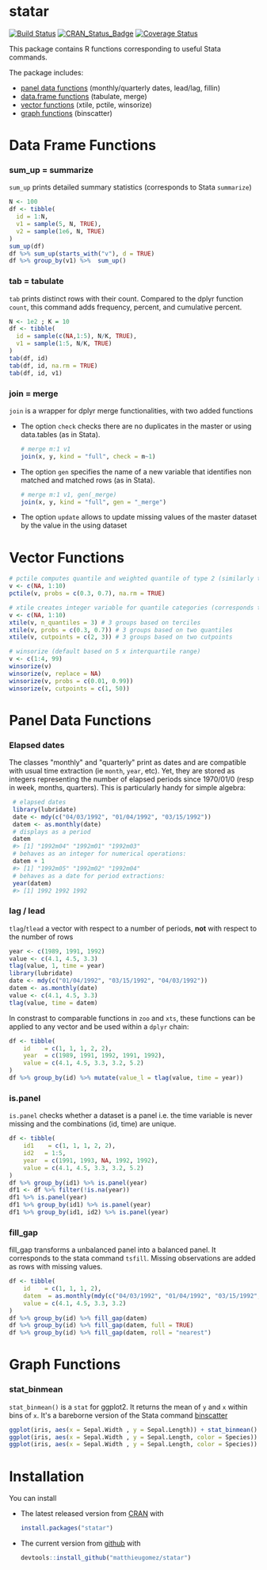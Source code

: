 statar
======
[![Build Status](https://travis-ci.org/matthieugomez/statar.svg?branch=master)](https://travis-ci.org/matthieugomez/statar)
[![CRAN_Status_Badge](http://www.r-pkg.org/badges/version/statar)](https://cran.r-project.org/package=statar)
[![Coverage Status](https://img.shields.io/codecov/c/github/matthieugomez/statar/master.svg)](https://codecov.io/github/matthieugomez/statar?branch=master)


This package contains R functions corresponding to useful Stata commands.

The package includes:
- [panel data functions](vignettes/panel-data.Rmd) (monthly/quarterly dates, lead/lag, fillin)
- [data.frame functions](vignettes/data-frames.Rmd) (tabulate, merge)
- [vector functions](vignettes/vector.Rmd) (xtile, pctile, winsorize)
- [graph functions](vignettes/graph.Rmd) (binscatter)


# Data Frame Functions
### sum_up = summarize
`sum_up` prints detailed summary statistics (corresponds to Stata `summarize`)

```R
N <- 100
df <- tibble(
  id = 1:N,
  v1 = sample(5, N, TRUE),
  v2 = sample(1e6, N, TRUE)
)
sum_up(df)
df %>% sum_up(starts_with("v"), d = TRUE)
df %>% group_by(v1) %>%  sum_up()
```

### tab = tabulate
`tab` prints distinct rows with their count. Compared to the dplyr function `count`, this command adds frequency, percent, and cumulative percent.

```R
N <- 1e2 ; K = 10
df <- tibble(
  id = sample(c(NA,1:5), N/K, TRUE),
  v1 = sample(1:5, N/K, TRUE)       
)
tab(df, id)
tab(df, id, na.rm = TRUE)
tab(df, id, v1)
```



### join = merge
`join` is a wrapper for dplyr merge functionalities, with two added functions

- The option `check` checks there are no duplicates in the master or using data.tables (as in Stata).

  ```r
  # merge m:1 v1
  join(x, y, kind = "full", check = m~1) 
  ```
- The option `gen` specifies the name of a new variable that identifies non matched and matched rows (as in Stata).

  ```r
  # merge m:1 v1, gen(_merge) 
  join(x, y, kind = "full", gen = "_merge") 
  ```

- The option `update` allows to update missing values of the master dataset by the value in the using dataset


# Vector Functions

```R
# pctile computes quantile and weighted quantile of type 2 (similarly to Stata _pctile)
v <- c(NA, 1:10)                   
pctile(v, probs = c(0.3, 0.7), na.rm = TRUE) 

# xtile creates integer variable for quantile categories (corresponds to Stata xtile)
v <- c(NA, 1:10)                   
xtile(v, n_quantiles = 3) # 3 groups based on terciles
xtile(v, probs = c(0.3, 0.7)) # 3 groups based on two quantiles
xtile(v, cutpoints = c(2, 3)) # 3 groups based on two cutpoints

# winsorize (default based on 5 x interquartile range)
v <- c(1:4, 99)
winsorize(v)
winsorize(v, replace = NA)
winsorize(v, probs = c(0.01, 0.99))
winsorize(v, cutpoints = c(1, 50))
```





# Panel Data Functions

### Elapsed dates

The classes "monthly" and "quarterly"  print as dates and are compatible with usual time extraction (ie `month`, `year`, etc). Yet, they are stored as integers representing the number of elapsed periods since 1970/01/0 (resp in week, months, quarters). This is particularly handy for simple algebra:

```R
 # elapsed dates
 library(lubridate)
 date <- mdy(c("04/03/1992", "01/04/1992", "03/15/1992"))  
 datem <- as.monthly(date)
 # displays as a period
 datem
 #> [1] "1992m04" "1992m01" "1992m03"
 # behaves as an integer for numerical operations:
 datem + 1
 #> [1] "1992m05" "1992m02" "1992m04"
 # behaves as a date for period extractions:
 year(datem)
 #> [1] 1992 1992 1992
```


### lag / lead

`tlag`/`tlead` a vector with respect to a number of periods, **not** with respect to the number of rows

```R
year <- c(1989, 1991, 1992)
value <- c(4.1, 4.5, 3.3)
tlag(value, 1, time = year)
library(lubridate)
date <- mdy(c("01/04/1992", "03/15/1992", "04/03/1992"))
datem <- as.monthly(date)
value <- c(4.1, 4.5, 3.3)
tlag(value, time = datem) 
```


In constrast to comparable functions in `zoo` and `xts`, these functions can be applied to any vector and be used within  a `dplyr` chain:


```R
df <- tibble(
    id    = c(1, 1, 1, 2, 2),
    year  = c(1989, 1991, 1992, 1991, 1992),
    value = c(4.1, 4.5, 3.3, 3.2, 5.2)
)
df %>% group_by(id) %>% mutate(value_l = tlag(value, time = year))
```

### is.panel
`is.panel` checks whether a dataset is a panel i.e. the  time variable is never missing and the combinations (id, time) are unique.

```R
df <- tibble(
    id1    = c(1, 1, 1, 2, 2),
    id2   = 1:5,
    year  = c(1991, 1993, NA, 1992, 1992),
    value = c(4.1, 4.5, 3.3, 3.2, 5.2)
)
df %>% group_by(id1) %>% is.panel(year)
df1 <- df %>% filter(!is.na(year))
df1 %>% is.panel(year)
df1 %>% group_by(id1) %>% is.panel(year)
df1 %>% group_by(id1, id2) %>% is.panel(year)
```



### fill_gap
fill_gap transforms a unbalanced panel into a balanced panel.  It corresponds to the stata command `tsfill`. Missing observations are added as rows with missing values.
```R
df <- tibble(
    id    = c(1, 1, 1, 2),
    datem  = as.monthly(mdy(c("04/03/1992", "01/04/1992", "03/15/1992", "05/11/1992"))),
    value = c(4.1, 4.5, 3.3, 3.2)
)
df %>% group_by(id) %>% fill_gap(datem)
df %>% group_by(id) %>% fill_gap(datem, full = TRUE)
df %>% group_by(id) %>% fill_gap(datem, roll = "nearest")
```



# Graph Functions
### stat_binmean

`stat_binmean()` is a `stat` for ggplot2. It returns the mean of `y` and `x` within bins of `x`. It's a bareborne version of the Stata command [binscatter](https://github.com/michaelstepner/binscatter)

```R
ggplot(iris, aes(x = Sepal.Width , y = Sepal.Length)) + stat_binmean()
ggplot(iris, aes(x = Sepal.Width , y = Sepal.Length, color = Species)) + stat_binmean(n=10) 
ggplot(iris, aes(x = Sepal.Width , y = Sepal.Length, color = Species)) + stat_binmean(n=10) + stat_smooth(method = "lm", se = FALSE)
```




# Installation
You can install 

- The latest released version from [CRAN](https://CRAN.R-project.org/package=statar) with

	```R
	install.packages("statar")
	```
-  The current version from [github](https://github.com/matthieugomez/statar) with

	```R
	devtools::install_github("matthieugomez/statar")
	```

